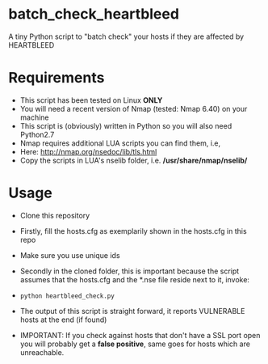 batch_check_heartbleed
======================

A tiny Python script to "batch check" your hosts if they are affected by HEARTBLEED

Requirements
============

* This script has been tested on Linux __ONLY__
* You will need a recent version of Nmap (tested: Nmap 6.40) on your machine
* This script is (obviously) written in Python so you will also need Python2.7
* Nmap requires additional LUA scripts you can find them, i.e,
 * Here: http://nmap.org/nsedoc/lib/tls.html
 * Copy the scripts in LUA's nselib folder, i.e. __/usr/share/nmap/nselib/__

Usage
=====

* Clone this repository
* Firstly, fill the hosts.cfg as exemplarily shown in the hosts.cfg in this repo
 * Make sure you use unique ids
* Secondly in the cloned folder, this is important because the script assumes
that the hosts.cfg and the *.nse file reside next to it, invoke:

* `python heartbleed_check.py`

* The output of this script is straight forward, it reports VULNERABLE hosts at the
end (if found)
* IMPORTANT: If you check against hosts that don't have a SSL port open you will 
probably get a __false positive__, same goes for hosts which are unreachable.
